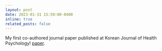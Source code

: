 ```yaml
---
layout: post
date: 2023-01-31 15:59:00-0400
inline: true
related_posts: false
---
```


My first co-authored journal paper published at Korean Journal of Health Psychology! [paper](https://www.kci.go.kr/kciportal/ci/sereArticleSearch/ciSereArtiView.kci?sereArticleSearchBean.artiId=ART002926812).
 

